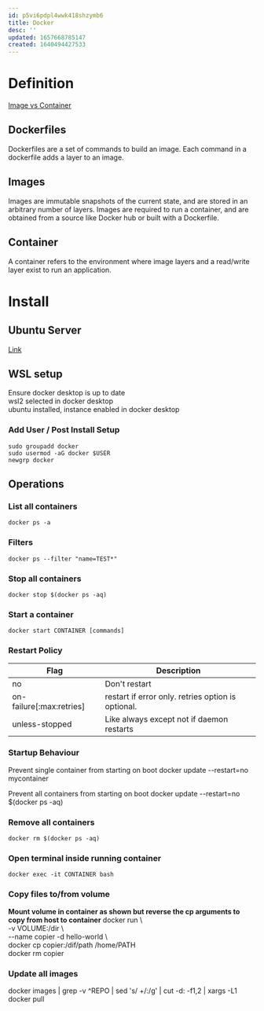 ```yaml
---
id: p5vi6pdpl4wwk418shzymb6
title: Docker
desc: ''
updated: 1657668785147
created: 1640494427533
---
```

# Definition
[Image vs Container](https://phoenixnap.com/kb/docker-image-vs-container)  
## Dockerfiles
Dockerfiles are a set of commands to build an image. Each command in a dockerfile adds a layer to an image.
## Images
Images are immutable snapshots of the current state, and are stored in an arbitrary number of layers. 
Images are required to run a container, and are obtained from a source like Docker hub or built with a Dockerfile.
## Container
A container refers to the environment where image layers and a read/write layer exist to run an application.

# Install
## Ubuntu Server
[Link](https://docs.docker.com/engine/install/ubuntu/#install-using-the-repository)

## WSL setup
Ensure docker desktop is up to date  
wsl2 selected in docker desktop  
ubuntu installed, instance enabled in docker desktop  

### Add User / Post Install Setup
    sudo groupadd docker
    sudo usermod -aG docker $USER
    newgrp docker

## Operations
### List all containers
    docker ps -a

### Filters
    docker ps --filter "name=TEST*" 

### Stop all containers
    docker stop $(docker ps -aq)

### Start a container
    docker start CONTAINER [commands]

### Restart Policy
| Flag                     | Description                                        |
|--------------------------|----------------------------------------------------|
| no                       | Don't restart                                      |
| on-failure[:max:retries] | restart if error only. retries option is optional. |
| unless-stopped           | Like always except not if daemon restarts          |

### Startup Behaviour
Prevent single container from starting on boot
    docker update --restart=no   mycontainer

Prevent all containers from starting on boot
    docker update --restart=no $(docker ps -aq)

### Remove all containers
    docker rm $(docker ps -aq)

### Open terminal inside running container
    docker exec -it CONTAINER bash

### Copy files to/from volume
**Mount volume in container as shown but reverse the cp arguments to copy from host to container**
    docker run \  
    -v VOLUME:/dir \  
    --name copier -d hello-world \  
    docker cp copier:/dif/path /home/PATH  
    docker rm copier  

### Update all images
docker images | grep -v ^REPO | sed 's/ \+/:/g' | cut -d: -f1,2 | xargs -L1 docker pull
